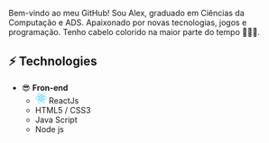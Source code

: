 Bem-vindo ao meu GitHub! Sou Alex, graduado em Ciências da Computação e ADS. Apaixonado por novas tecnologias, jogos e programação. Tenho cabelo colorido na maior parte do tempo 🤷🏾‍♂️.

## ⚡ Technologies

- 😎 **Fron-end**
  - <img src="assets/react-brands.svg" width="20px" > ReactJs
  - HTML5 / CSS3
  - Java Script
  - Node js
